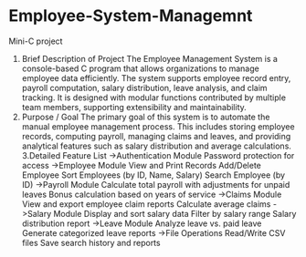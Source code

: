 # Employee-System-Managemnt
Mini-C project
1. Brief Description of Project
The Employee Management System is a console-based C program that allows organizations to
manage employee data efficiently. The system supports employee record entry, payroll computation,
salary distribution, leave analysis, and claim tracking. It is designed with modular functions
contributed by multiple team members, supporting extensibility and maintainability.
2. Purpose / Goal
The primary goal of this system is to automate the manual employee management process. This
includes storing employee records, computing payroll, managing claims and leaves, and providing
analytical features such as salary distribution and average calculations.
3.Detailed Feature List
->Authentication Module
  Password protection for access
->Employee Module
 View and Print Records
 Add/Delete Employee
 Sort Employees (by ID, Name, Salary)
 Search Employee (by ID)
->Payroll Module
Calculate total payroll with adjustments for unpaid leaves
Bonus calculation based on years of service
->Claims Module
View and export employee claim reports
Calculate average claims
->Salary Module
Display and sort salary data
Filter by salary range
Salary distribution report
->Leave Module
Analyze leave vs. paid leave
Generate categorized leave reports
->File Operations
Read/Write CSV files
Save search history and reports
